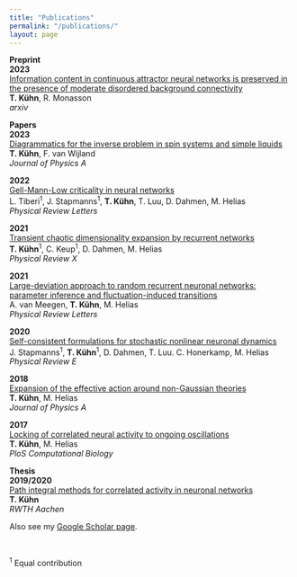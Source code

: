 ```yaml
---
title: "Publications"
permalink: "/publications/"
layout: page
---
```



**Preprint** \
**2023** \
[Information content in continuous attractor neural networks is preserved
in the presence of moderate disordered background connectivity](https://arxiv.org/abs/2304.13334) \
**T. Kühn**, R. Monasson \
_arxiv_

**Papers** \
**2023** \
[Diagrammatics for the inverse problem in spin systems and simple liquids](https://iopscience.iop.org/article/10.1088/1751-8121/acb7b4/meta) \
**T. Kühn**, F. van Wijland \
_Journal of Physics A_ 


**2022** \
[Gell-Mann-Low criticality in neural networks](https://journals.aps.org/prl/abstract/10.1103/PhysRevLett.128.168301) \
L. Tiberi<sup>1</sup>, J. Stapmanns<sup>1</sup>, **T. Kühn**, T. Luu, D. Dahmen, M. Helias \
_Physical Review Letters_ 


**2021** \
[Transient chaotic dimensionality expansion by recurrent networks](https://journals.aps.org/prx/abstract/10.1103/PhysRevX.11.021064) \
 **T. Kühn**<sup>1</sup>, C. Keup<sup>1</sup>, D. Dahmen, M. Helias \
_Physical Review X_

**2021** \
[Large-deviation approach to random recurrent neuronal networks: parameter inference and fluctuation-induced transitions](https://journals.aps.org/prl/abstract/10.1103/PhysRevLett.127.158302) \
A. van Meegen, **T. Kühn**, M. Helias \
_Physical Review Letters_


**2020** \
[Self-consistent formulations for stochastic nonlinear neuronal dynamics](https://journals.aps.org/pre/abstract/10.1103/PhysRevE.101.042124) \
J. Stapmanns<sup>1</sup>,  **T. Kühn**<sup>1</sup>, D. Dahmen, T. Luu. C. Honerkamp, M. Helias \
_Physical Review E_ 


**2018** \
[Expansion of the effective action around non-Gaussian theories](https://iopscience.iop.org/article/10.1088/1751-8121/aad52e/meta) \
 **T. Kühn**, M. Helias \
_Journal of Physics A_


**2017** \
[Locking of correlated neural activity to ongoing oscillations](https://doi.org/10.1371/journal.pcbi.1005534) \
**T. Kühn**, M. Helias \
_PloS Computational Biology_

**Thesis** \
**2019/2020** \
[Path integral methods for correlated activity in neuronal networks](https://publications.rwth-aachen.de/record/782370) \
**T. Kühn** \
_RWTH Aachen_

Also see my [Google Scholar page](https://scholar.google.fr/citations?user=gH_H_ycAAAAJ&hl=de&oi=ao).

<br />

<sup>1</sup> Equal contribution


